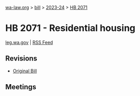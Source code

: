 [wa-law.org](/) > [bill](/bill/) > [2023-24](/bill/2023-24/) > [HB 2071](/bill/2023-24/hb/2071/)

# HB 2071 - Residential housing
[leg.wa.gov](https://app.leg.wa.gov/billsummary?BillNumber=2071&Year=2023&Initiative=false) | [RSS Feed](./rss.xml)

## Revisions
* [Original Bill](1/)

## Meetings